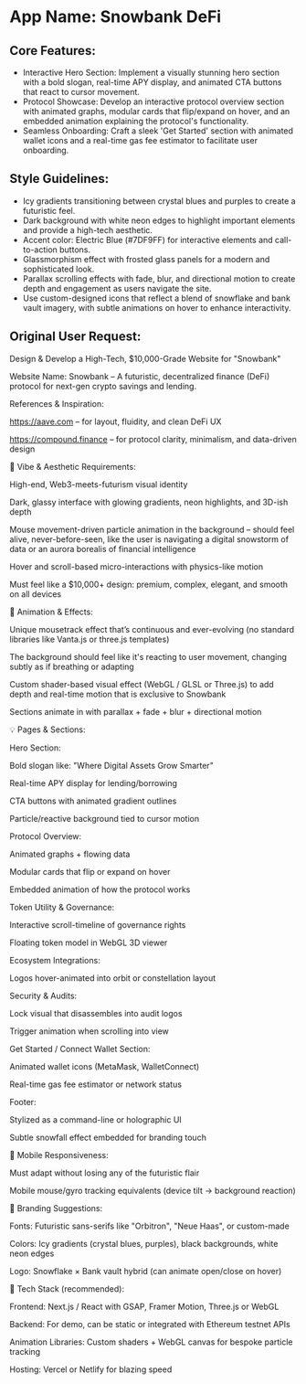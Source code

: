 # **App Name**: Snowbank DeFi

## Core Features:

- Interactive Hero Section: Implement a visually stunning hero section with a bold slogan, real-time APY display, and animated CTA buttons that react to cursor movement.
- Protocol Showcase: Develop an interactive protocol overview section with animated graphs, modular cards that flip/expand on hover, and an embedded animation explaining the protocol's functionality.
- Seamless Onboarding: Craft a sleek 'Get Started' section with animated wallet icons and a real-time gas fee estimator to facilitate user onboarding.

## Style Guidelines:

- Icy gradients transitioning between crystal blues and purples to create a futuristic feel.
- Dark background with white neon edges to highlight important elements and provide a high-tech aesthetic.
- Accent color: Electric Blue (#7DF9FF) for interactive elements and call-to-action buttons.
- Glassmorphism effect with frosted glass panels for a modern and sophisticated look.
- Parallax scrolling effects with fade, blur, and directional motion to create depth and engagement as users navigate the site.
- Use custom-designed icons that reflect a blend of snowflake and bank vault imagery, with subtle animations on hover to enhance interactivity.

## Original User Request:
Design & Develop a High-Tech, $10,000-Grade Website for "Snowbank"

Website Name: Snowbank – A futuristic, decentralized finance (DeFi) protocol for next-gen crypto savings and lending.

References & Inspiration:

https://aave.com – for layout, fluidity, and clean DeFi UX

https://compound.finance – for protocol clarity, minimalism, and data-driven design

🧠 Vibe & Aesthetic Requirements:

High-end, Web3-meets-futurism visual identity

Dark, glassy interface with glowing gradients, neon highlights, and 3D-ish depth

Mouse movement-driven particle animation in the background – should feel alive, never-before-seen, like the user is navigating a digital snowstorm of data or an aurora borealis of financial intelligence

Hover and scroll-based micro-interactions with physics-like motion

Must feel like a $10,000+ design: premium, complex, elegant, and smooth on all devices

🧬 Animation & Effects:

Unique mousetrack effect that’s continuous and ever-evolving (no standard libraries like Vanta.js or three.js templates)

The background should feel like it's reacting to user movement, changing subtly as if breathing or adapting

Custom shader-based visual effect (WebGL / GLSL or Three.js) to add depth and real-time motion that is exclusive to Snowbank

Sections animate in with parallax + fade + blur + directional motion

💡 Pages & Sections:

Hero Section:

Bold slogan like: "Where Digital Assets Grow Smarter"

Real-time APY display for lending/borrowing

CTA buttons with animated gradient outlines

Particle/reactive background tied to cursor motion

Protocol Overview:

Animated graphs + flowing data

Modular cards that flip or expand on hover

Embedded animation of how the protocol works

Token Utility & Governance:

Interactive scroll-timeline of governance rights

Floating token model in WebGL 3D viewer

Ecosystem Integrations:

Logos hover-animated into orbit or constellation layout

Security & Audits:

Lock visual that disassembles into audit logos

Trigger animation when scrolling into view

Get Started / Connect Wallet Section:

Animated wallet icons (MetaMask, WalletConnect)

Real-time gas fee estimator or network status

Footer:

Stylized as a command-line or holographic UI

Subtle snowfall effect embedded for branding touch

📱 Mobile Responsiveness:

Must adapt without losing any of the futuristic flair

Mobile mouse/gyro tracking equivalents (device tilt → background reaction)

🎨 Branding Suggestions:

Fonts: Futuristic sans-serifs like "Orbitron", "Neue Haas", or custom-made

Colors: Icy gradients (crystal blues, purples), black backgrounds, white neon edges

Logo: Snowflake × Bank vault hybrid (can animate open/close on hover)

🚀 Tech Stack (recommended):

Frontend: Next.js / React with GSAP, Framer Motion, Three.js or WebGL

Backend: For demo, can be static or integrated with Ethereum testnet APIs

Animation Libraries: Custom shaders + WebGL canvas for bespoke particle tracking

Hosting: Vercel or Netlify for blazing speed
  
